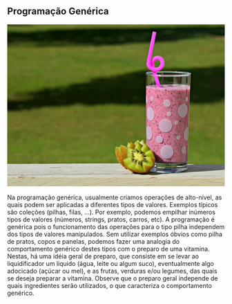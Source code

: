 ## Programação Genérica

![](../assets/prog-generica.jpeg)

Na programação genérica, usualmente criamos operações de alto-nível, as quais podem ser aplicadas a diferentes tipos de valores. Exemplos típicos são coleções (pilhas, filas, ...). Por exemplo, podemos empilhar inúmeros tipos de valores (números, strings, pratos, carros, etc). A programação é genérica pois o funcionamento das operações para o tipo pilha independem dos tipos de valores manipulados. Sem utilizar exemplos óbvios como pilha de pratos, copos e panelas, podemos fazer uma analogia do comportamento genérico destes tipos com o preparo de uma vitamina. Nestas, há uma idéia geral de preparo, que consiste em se levar ao liquidificador um líquido (água, leite ou algum suco), eventualmente algo adocicado (açúcar ou mel), e as frutas, verduras e/ou legumes, das quais se deseja preparar a vitamina. Observe que o preparo geral independe de quais ingredientes serão utilizados, o que caracteriza o comportamento genérico.


